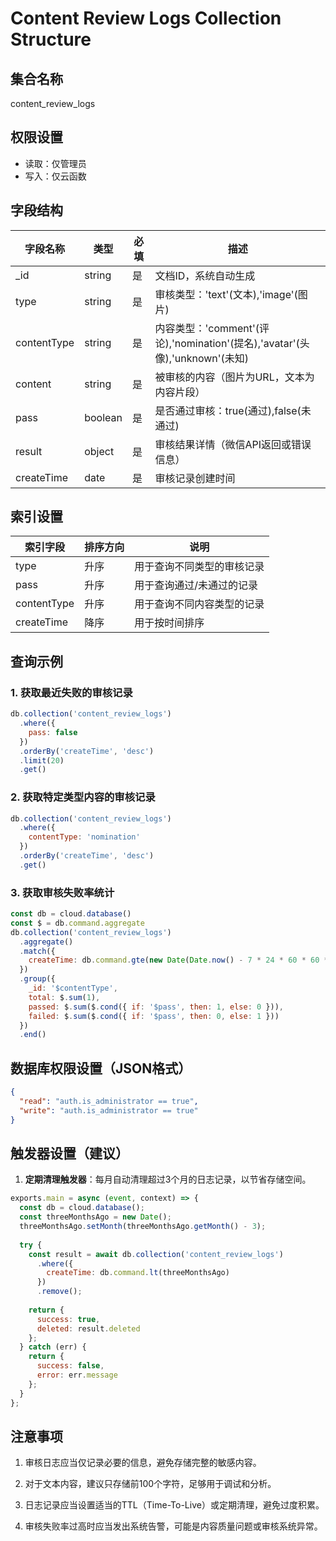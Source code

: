 # Content Review Logs Collection Structure

## 集合名称
content_review_logs

## 权限设置
- 读取：仅管理员
- 写入：仅云函数

## 字段结构

| 字段名称 | 类型 | 必填 | 描述 |
| ------- | ---- | ---- | ---- |
| _id | string | 是 | 文档ID，系统自动生成 |
| type | string | 是 | 审核类型：'text'(文本),'image'(图片) |
| contentType | string | 是 | 内容类型：'comment'(评论),'nomination'(提名),'avatar'(头像),'unknown'(未知) |
| content | string | 是 | 被审核的内容（图片为URL，文本为内容片段） |
| pass | boolean | 是 | 是否通过审核：true(通过),false(未通过) |
| result | object | 是 | 审核结果详情（微信API返回或错误信息） |
| createTime | date | 是 | 审核记录创建时间 |

## 索引设置

| 索引字段 | 排序方向 | 说明 |
| ------- | ------- | ---- |
| type | 升序 | 用于查询不同类型的审核记录 |
| pass | 升序 | 用于查询通过/未通过的记录 |
| contentType | 升序 | 用于查询不同内容类型的记录 |
| createTime | 降序 | 用于按时间排序 |

## 查询示例

### 1. 获取最近失败的审核记录
```javascript
db.collection('content_review_logs')
  .where({
    pass: false
  })
  .orderBy('createTime', 'desc')
  .limit(20)
  .get()
```

### 2. 获取特定类型内容的审核记录
```javascript
db.collection('content_review_logs')
  .where({
    contentType: 'nomination'
  })
  .orderBy('createTime', 'desc')
  .get()
```

### 3. 获取审核失败率统计
```javascript
const db = cloud.database()
const $ = db.command.aggregate
db.collection('content_review_logs')
  .aggregate()
  .match({
    createTime: db.command.gte(new Date(Date.now() - 7 * 24 * 60 * 60 * 1000)) // 最近7天
  })
  .group({
    _id: '$contentType',
    total: $.sum(1),
    passed: $.sum($.cond({ if: '$pass', then: 1, else: 0 })),
    failed: $.sum($.cond({ if: '$pass', then: 0, else: 1 }))
  })
  .end()
```

## 数据库权限设置（JSON格式）

```json
{
  "read": "auth.is_administrator == true",
  "write": "auth.is_administrator == true"
}
```

## 触发器设置（建议）

1. **定期清理触发器**：每月自动清理超过3个月的日志记录，以节省存储空间。

```javascript
exports.main = async (event, context) => {
  const db = cloud.database();
  const threeMonthsAgo = new Date();
  threeMonthsAgo.setMonth(threeMonthsAgo.getMonth() - 3);
  
  try {
    const result = await db.collection('content_review_logs')
      .where({
        createTime: db.command.lt(threeMonthsAgo)
      })
      .remove();
    
    return {
      success: true,
      deleted: result.deleted
    };
  } catch (err) {
    return {
      success: false,
      error: err.message
    };
  }
};
```

## 注意事项

1. 审核日志应当仅记录必要的信息，避免存储完整的敏感内容。

2. 对于文本内容，建议只存储前100个字符，足够用于调试和分析。

3. 日志记录应当设置适当的TTL（Time-To-Live）或定期清理，避免过度积累。

4. 审核失败率过高时应当发出系统告警，可能是内容质量问题或审核系统异常。 